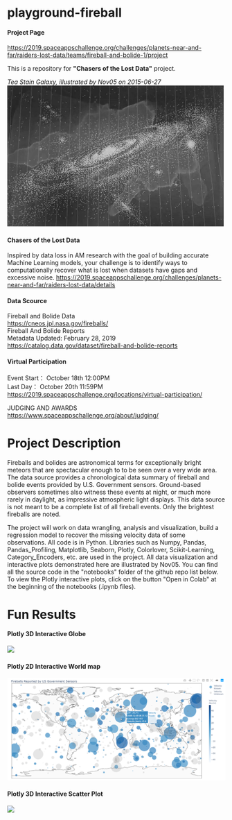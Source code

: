 ﻿# playground-fireball

#### Project Page  

https://2019.spaceappschallenge.org/challenges/planets-near-and-far/raiders-lost-data/teams/fireball-and-bolide-1/project

This is a repository for **"Chasers of the Lost Data"** project.

*Tea Stain Galaxy, illustrated by Nov05 on 2015-06-27*   
<img src="https://github.com/Nov05/pictures/blob/master/nov05/2019-10-19%2012_12_57-%E7%85%A7%E7%89%87.png?raw=true" width=500> 

#### Chasers of the Lost Data  

Inspired by data loss in AM research with the goal of building accurate Machine Learning models, your challenge is to identify ways to computationally recover what is lost when datasets have gaps and excessive noise.
https://2019.spaceappschallenge.org/challenges/planets-near-and-far/raiders-lost-data/details   

#### Data Scource   

Fireball and Bolide Data   
https://cneos.jpl.nasa.gov/fireballs/   
Fireball And Bolide Reports   
Metadata Updated: February 28, 2019    
https://catalog.data.gov/dataset/fireball-and-bolide-reports  

#### Virtual Participation   

Event Start： October 18th 12:00PM     
Last Day： October 20th 11:59PM    
https://2019.spaceappschallenge.org/locations/virtual-participation/ 
 
JUDGING AND AWARDS  
https://www.spaceappschallenge.org/about/judging/  

# Project Description

Fireballs and bolides are astronomical terms for exceptionally bright meteors that are spectacular enough to to be seen over a very wide area. The data source provides a chronological data summary of fireball and bolide events provided by U.S. Government sensors. Ground-based observers sometimes also witness these events at night, or much more rarely in daylight, as impressive atmospheric light displays. This data source is not meant to be a complete list of all fireball events. Only the brightest fireballs are noted.

The project will work on data wrangling, analysis and visualization, build a regression model to recover the missing velocity data of some observations. All code is in Python. Libraries such as Numpy, Pandas, Pandas_Profiling, Matplotlib, Seaborn, Plotly, Colorlover, Scikit-Learning, Category_Encoders, etc. are used in the project. All data visualization and interactive plots demonstrated here are illustrated by Nov05. You can find all the source code in the "notebooks" folder of the github repo list below. To view the Plotly interactive plots, click on the button "Open in Colab" at the beginning of the notebooks (.ipynb files).

# Fun Results

#### Plotly 3D Interactive Globe

<img src="https://github.com/Nov05/playground-fireball/blob/master/images/20191020_180700%203d%20globe%20by%20nov05.gif?raw=true">

#### Plotly 2D Interactive World map

<img src="https://github.com/Nov05/playground-fireball/blob/master/images/2019-10-20%2004_07_45-2019-10-19%20explore.ipynb%20-%20Colaboratory.png?raw=true" width=700>

#### Plotly 3D Interactive Scatter Plot 

<img src="https://github.com/Nov05/playground-fireball/blob/master/images/20191020_174628_3d%20scatter.gif?raw=true">

